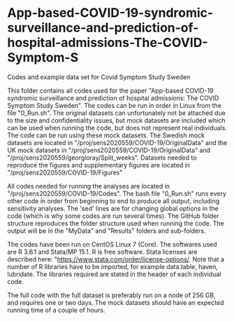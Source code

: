 # App-based-COVID-19-syndromic-surveillance-and-prediction-of-hospital-admissions-The-COVID-Symptom-S
Codes and example data set for Covid Symptom Study Sweden

This folder contains all codes used for the paper "App-based COVID-19 syndromic surveillance and prediction of hospital admissions: The COVID Symptom Study Sweden". The codes can be run in order in Linux from the file "0_Run.sh". The original datasets can unfortunately not be attached due to the size and confidentiality issues, but mock datasets are included which can be used when running the code, but does not represent real individuals. The code can be run using these mock datasets. The Swedish mock datasets are located in "/proj/sens2020559/COVID-19/OriginalData" and the UK mock datasets in "/proj/sens2020559/COVID-19/OriginalData" and "/proj/sens2020559/georgioray/Split_weeks". Datasets needed to reproduce the figures and supplementary figures are located in "/proj/sens2020559/COVID-19/Figures"

All codes needed for running the analyses are located in "/proj/sens2020559/COVID-19/Codes". The bash file "0_Run.sh" runs every other code in order from beginning to end to produce all output, including sensitivity analyses. The 'sed' lines are for changing global options in the code (which is why some codes are run several times). The GitHub folder structure reproduces the folder structure used when running the code. The output will be in the "MyData" and "Results" folders and sub-folders.

The codes have been run on CentOS Linux 7 (Core).  The softwares used are R 3.6.1 and Stata/MP 15.1. R is free software. Stata licenses are described here: "https://www.stata.com/order/license-options/. Note that a number of R libraries have to be imported, for example data.table, haven, lubridate. The libraries required are stated in the header of each individual code. 

The full code with the full dataset is preferably run on a node of 256 GB, and requires one or two days. The mock datasets should have an expected running time of a couple of hours.

